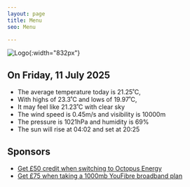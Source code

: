 ```yaml
---
layout: page
title: Menu
seo: Menu

---
```


![Logo](/images/logo.jpg){:width="832px"}

<!-- weather_marker starts -->
## On Friday, 11 July 2025

- The average temperature today is 21.25˚C,
- With highs of 23.3˚C and lows of 19.97˚C,
- It may feel like 21.23˚C with clear sky
- The wind speed is 0.45m/s and visibility is 10000m
- The pressure is 1021hPa and humidity is 69%
- The sun will rise at 04:02 and set at 20:25

<!-- weather_marker ends -->

## Sponsors

- [Get £50 credit when switching to Octopus Energy](https://bit.ly/3oD1nnS)
- [Get £75 when taking a 1000mb YouFibre broadband plan](https://aklam.io/91zWhU?)
